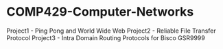 # COMP429-Computer-Networks
Project1 - Ping Pong and World Wide Web
Project2 - Reliable File Transfer Protocol
Project3 - Intra Domain Routing Protocols for Bisco GSR9999
